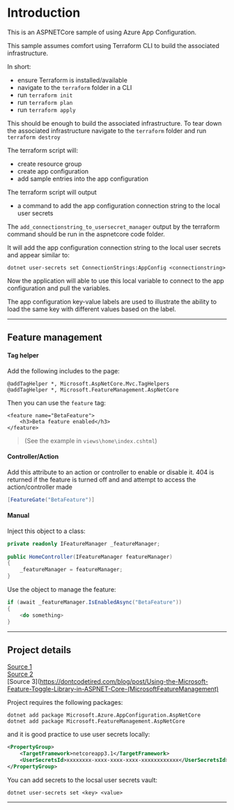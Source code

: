 # Introduction
This is an ASPNETCore sample of using Azure App Configuration. 

This sample assumes comfort using Terraform CLI to build the associated infrastructure.

In short:
- ensure Terraform is installed/available
- navigate to the `terraform` folder in a CLI
- run `terraform init`
- run `terraform plan`
- run `terraform apply`

This should be enough to build the associated infrastructure.  To tear down the associated infrastructure navigate to the `terraform` folder and run `terraform destroy`

The terraform script will:
- create resource group
- create app configuration
- add sample entries into the app configuration

The terraform script will output 
- a command to add the app configuration connection string to the local user secrets

The `add_connectionstring_to_usersecret_manager` output by the terraform command should be run in the aspnetcore code folder.  

It will add the app configuration connection string to the local user secrets and appear similar to:

```dotnetcli
dotnet user-secrets set ConnectionStrings:AppConfig <connectionstring>
```

Now the application will able to use this local variable to connect to the app configuration and pull the variables.

The app configuration key-value labels are used to illustrate the ability to load the same key with different values based on the label.

---
## Feature management

#### Tag helper

Add the following includes to the page:
```
@addTagHelper *, Microsoft.AspNetCore.Mvc.TagHelpers
@addTagHelper *, Microsoft.FeatureManagement.AspNetCore
```

Then you can use the `feature` tag:

```$xslt
<feature name="BetaFeature">
    <h3>Beta feature enabled</h3>
</feature>
```

> (See the example in `views\home\index.cshtml`)

#### Controller/Action
Add this attribute to an action or controller to enable or disable it.  404 is returned if the feature is turned off and and attempt to access the action/controller made
```csharp
[FeatureGate("BetaFeature")]
```

#### Manual 
Inject this object to a class:

```csharp
private readonly IFeatureManager _featureManager;
 
public HomeController(IFeatureManager featureManager)
{
    _featureManager = featureManager;
}
```
Use the object to manage the feature:
```csharp
if (await _featureManager.IsEnabledAsync("BetaFeature"))
{
    <do something>
}
```

---
## Project details
[Source 1](https://docs.microsoft.com/en-us/azure/azure-app-configuration/quickstart-aspnet-core-app?tabs=core3x)
<br>
[Source 2](https://docs.microsoft.com/en-us/azure/azure-app-configuration/howto-labels-aspnet-core)
<br>
[Source 3](https://dontcodetired.com/blog/post/Using-the-Microsoft-Feature-Toggle-Library-in-ASPNET-Core-(MicrosoftFeatureManagement)

Project requires the following packages:
```dotnetcli
dotnet add package Microsoft.Azure.AppConfiguration.AspNetCore
dotnet add package Microsoft.FeatureManagement.AspNetCore 
```
and it is good practice to use user secrets locally:
``` xml
<PropertyGroup>
    <TargetFramework>netcoreapp3.1</TargetFramework>
    <UserSecretsId>xxxxxxxx-xxxx-xxxx-xxxx-xxxxxxxxxxxx</UserSecretsId>
</PropertyGroup>
```
You can add secrets to the locsal user secrets vault:
```dotnetcli
dotnet user-secrets set <key> <value>
```
---
